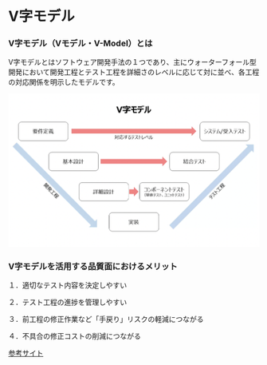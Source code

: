# V字モデル

### V字モデル（Vモデル・V-Model）とは

V字モデルとはソフトウェア開発手法の１つであり、主にウォーターフォール型開発において開発工程とテスト工程を詳細さのレベルに応じて対に並べ、各工程の対応関係を明示したモデルです。

<img src="./img/V-model.png">

### V字モデルを活用する品質面におけるメリット

１．適切なテスト内容を決定しやすい

２．テスト工程の進捗を管理しやすい

３．前工程の修正作業など「手戻り」リスクの軽減につながる

４．不具合の修正コストの削減につながる

[参考サイト](https://shiftasia.com/ja/column/v%E5%AD%97%E3%83%A2%E3%83%87%E3%83%AB%E3%81%A8%E3%81%AF/#:~:text=V%E5%AD%97%E3%83%A2%E3%83%87%E3%83%AB%E3%81%A8%E3%81%AF%E3%82%BD%E3%83%95%E3%83%88%E3%82%A6%E3%82%A7%E3%82%A2%E9%96%8B%E7%99%BA%E6%89%8B%E6%B3%95%E3%81%AE%EF%BC%91,%E3%82%92%E6%98%8E%E7%A4%BA%E3%81%97%E3%81%9F%E3%83%A2%E3%83%87%E3%83%AB%E3%81%A7%E3%81%99%E3%80%82)


